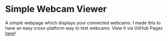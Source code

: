 # Simple Webcam Viewer
A simple webpage which displays your connected webcams. I made this to have an easy cross-platform way to test webcams. View it via GitHub Pages [here](https://kewlkris.github.io/simple-webcam-viewer/)!
